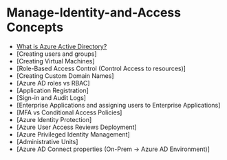 # Manage-Identity-and-Access Concepts

- [What is Azure Active Directory?](https://github.com/earkevin11/What-is-Azure-Active-Directory-/edit/main/README.md)
- [Creating users and groups]
- [Creating Virtual Machines]
- [Role-Based Access Control (Control Access to resources)]
- [Creating Custom Domain Names]
- [Azure AD roles vs RBAC]
- [Application Registration]
- [Sign-in and Audit Logs]
- [Enterprise Applications and assigning users to Enterprise Applications]
- [MFA vs Conditional Access Policies]
- [Azure Identity Protection]
- [Azure User Access Reviews Deployment]
- [Azure Privileged Identity Management]
- [Administrative Units]
- [Azure AD Connect properties (On-Prem -> Azure AD Environment)]
